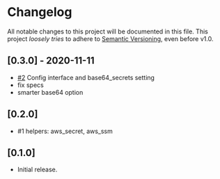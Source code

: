 # Changelog

All notable changes to this project will be documented in this file.
This project *loosely tries* to adhere to [Semantic Versioning](http://semver.org/), even before v1.0.

## [0.3.0] - 2020-11-11
- [#2](https://github.com/boltops-tools/kubes_aws/pull/2) Config interface and base64_secrets setting
- fix specs
- smarter base64 option

## [0.2.0]
- #1 helpers: aws_secret, aws_ssm

## [0.1.0]
- Initial release.
